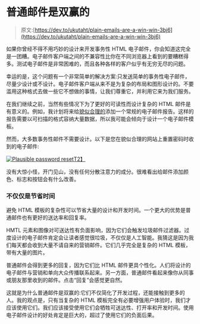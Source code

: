 # 普通邮件是双赢的

> 原文:[https://dev.to/ukutaht/plain-emails-are-a-win-win-3bj6](https://dev.to/ukutaht/plain-emails-are-a-win-win-3bj6)

如果你曾经不得不用巧妙的设计来开发事务性 HTML 电子邮件，你会知道这完全是一团糟。电子邮件客户端之间的不兼容性比你在不同浏览器上看到的要糟糕得多。测试电子邮件是非常困难的，而且各种各样的客户似乎有无穷无尽的问题。

幸运的是，这个问题有一个非常简单的解决方案:只发送简单的事务性电子邮件，尽量少设计或不设计。电子邮件客户端从来不是为复杂的布局和图形设计的。不要滥用这种格式去做一些它不想做的事情，让我们尊重它，并利用它来为我们服务。

在我们继续之前，当然有些情况下为了更好的可读性而设计复杂的 HTML 邮件是有意义的。例如，我计划将来给[貌似合理的](https://plausible.io)添加一个常规的电子邮件报告。这样的报告需要以可扫描的格式容纳大量数据，所以我可能会倾向于设计一个电子邮件模板。

然而，大多数事务性邮件不需要设计。以下是您在貌似合理的网站上重置密码时收到的电子邮件:

[![Plausible password reset](../Images/1e656f1605318b81d0a8db6075f3cc8c.png)T2】](https://res.cloudinary.com/practicaldev/image/fetch/s--TdHNktZ0--/c_limit%2Cf_auto%2Cfl_progressive%2Cq_auto%2Cw_880/https://plausible.io/blog/assets/images/plausible_password_reset.png)

没有大惊小怪，开门见山，没有任何分散注意力的成分。很难看出给邮件添加颜色、标志和按钮会有什么改善。

### [](#more-than-just-time-savings)不仅仅是节省时间

避免 HTML 模板的复杂性可以节省大量的设计和开发时间。一个更大的优势是普通邮件也有更好的送达率和回复率。

HMTL 元素和图像对可送达性有负面影响，因为它们会触发垃圾邮件过滤器。过度设计的电子邮件肯定会让读者感觉很垃圾，不仅仅是人工智能。我猜这是因为我们每天都会收到大量不请自来的营销邮件。它们几乎完全是复杂的 HTML 模板，带有大量的图片。

普通邮件会得到更多的回复，因为它们比 HTML 邮件更具个性化。人们将设计的电子邮件与营销和单向大众传播联系起来。另一方面，普通邮件看起来像你从同事或朋友那里收到的邮件。点击“回复”会感觉更自然。

这就是为什么普通邮件是双赢的:它们不仅简化了开发过程，还能接触到更多的人。我的观点是，只有当复杂的 HTML 模板完全有必要增强用户体验时，我们才应该使用它们。我们应该接受使用它们会牺牲可送达性、打开率和开发时间。使用电子邮件设计的好处肯定是巨大的，超过了使用它们的负面后果。